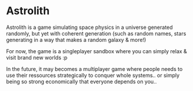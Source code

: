 # Astrolith

Astrolith is a game simulating space physics in a universe generated randomly, but yet with coherent generation (such as random names, stars generating in a way that makes a random galaxy & more!)

For now, the game is a singleplayer sandbox where you can simply relax & visit brand new worlds :p

In the future, it may becomes a multiplayer game where people needs to use their ressources strategically to conquer whole systems.. or simply being so strong economically that everyone depends on you..

